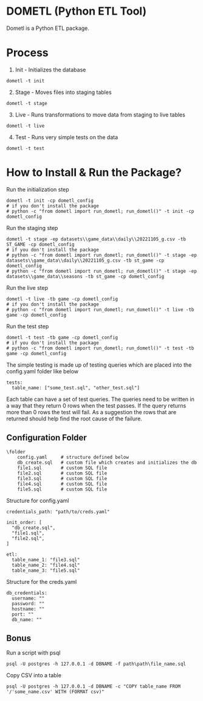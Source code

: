 # DOMETL (Python ETL Tool)
Dometl is a Python ETL package.

# Process

1. Init - Initializes the database
```
dometl -t init
```
2. Stage - Moves files into staging tables
```
dometl -t stage
```
3. Live - Runs transformations to move data from staging to live tables
```
dometl -t live
```
4. Test - Runs very simple tests on the data
```
dometl -t test
```

# How to Install & Run the Package?

Run the initialization step
```
dometl -t init -cp dometl_config
# if you don't install the package
# python -c "from dometl import run_dometl; run_dometl()" -t init -cp dometl_config
```

Run the staging step
```
dometl -t stage -ep datasets\\game_data\\daily\\20221105_g.csv -tb ST_GAME -cp dometl_config
# if you don't install the package
# python -c "from dometl import run_dometl; run_dometl()" -t stage -ep datasets\\game_data\\daily\\20221105_g.csv -tb st_game -cp dometl_config
# python -c "from dometl import run_dometl; run_dometl()" -t stage -ep datasets\\game_data\\seasons -tb st_game -cp dometl_config
```

Run the live step
```
dometl -t live -tb game -cp dometl_config
# if you don't install the package
# python -c "from dometl import run_dometl; run_dometl()" -t live -tb game -cp dometl_config
```

Run the test step
```
dometl -t test -tb game -cp dometl_config
# if you don't install the package
# python -c "from dometl import run_dometl; run_dometl()" -t test -tb game -cp dometl_config
```
The simple testing is made up of testing queries which are placed into the
config.yaml folder like below
```
tests:
  table_name: ["some_test.sql", "other_test.sql"]
```
Each table can have a set of test queries.
The queries need to be written in a way that they return 0 rows when the
test passes. If the query returns more than 0 rows the test will fail.
As a suggestion the rows that are returned should help find the root
cause of the failure.


## Configuration Folder

```
\folder
    config.yaml     # structure defined below
    db_create.sql   # custom file which creates and initializes the db
    file1.sql       # custom SQL file
    file2.sql       # custom SQL file
    file3.sql       # custom SQL file
    file4.sql       # custom SQL file
    file5.sql       # custom SQL file
```

Structure for config.yaml
```
credentials_path: "path/to/creds.yaml"

init_order: [
  "db_create.sql",
  "file1.sql",
  "file2.sql",
]

etl:
  table_name_1: "file3.sql"  
  table_name_2: "file4.sql"  
  table_name_3: "file5.sql"  
```

Structure for the creds.yaml
```
db_credentials:
  username: ""
  password: ""
  hostname: ""
  port: ""
  db_name: ""
```

## Bonus

Run a script with psql
```
psql -U postgres -h 127.0.0.1 -d DBNAME -f path\path\file_name.sql
```

Copy CSV into a table
```
psql -U postgres -h 127.0.0.1 -d DBNAME -c "COPY table_name FROM '/'some_name.csv' WITH (FORMAT csv)"
```